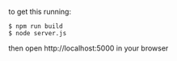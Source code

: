 to get this running:

```
$ npm run build
$ node server.js
```

then open http://localhost:5000 in your browser

